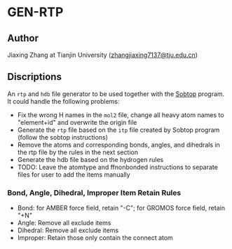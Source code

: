 # GEN-RTP

## Author

Jiaxing Zhang at Tianjin University (zhangjiaxing7137@tju.edu.cn)

## Discriptions

An `rtp` and `hdb` file generator to be used together with the [Sobtop](http://sobereva.com/soft/Sobtop/) program. It could handle the following problems:

- Fix the wrong H names in the `mol2` file, change all heavy atom names to "element+id" and overwrite the origin file
- Generate the `rtp` file based on the `itp` file created by Sobtop program (follow the sobtop instructions)
- Remove the atoms and corresponding bonds, angles, and dihedrals in the rtp file by the rules in the next section
- Generate the hdb file based on the hydrogen rules
- TODO: Leave the atomtype and ffnonbonded instructions to separate files for user to add the items manually

### Bond, Angle, Dihedral, Improper Item Retain Rules

- Bond: for AMBER force field, retain "-C"; for GROMOS force field, retain "+N"
- Angle: Remove all exclude items
- Dihedral: Remove all exclude items
- Improper: Retain those only contain the connect atom
